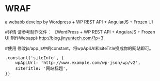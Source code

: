 # WRAF
a webabb develop by Wordpress + WP REST API + AngularJS + Frozen UI

#详情
请参考制作文件：
《WordPress + WP REST API + AngularJS + Frozen UI 制作Webapp》
http://blog.jinyuntech.com/?p=3

#使用
修改js/app.js中的constant，将wpApiUrl和siteTitle换成你的网站即可。
<pre>
.constant('siteInfo', {
    wpApiUrl: 'http://www.example.com/wp-json/wp/v2',
    siteTitle: '网站标题',
})
</pre>
